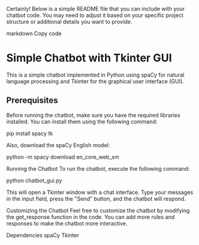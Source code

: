 
Certainly! Below is a simple README file that you can include with your chatbot code. You may need to adjust it based on your specific project structure or additional details you want to provide.

markdown
Copy code
# Simple Chatbot with Tkinter GUI

This is a simple chatbot implemented in Python using spaCy for natural language processing and Tkinter for the graphical user interface (GUI).

## Prerequisites

Before running the chatbot, make sure you have the required libraries installed. You can install them using the following command:

pip install spacy tk

Also, download the spaCy English model:

python -m spacy download en_core_web_sm

Running the Chatbot
To run the chatbot, execute the following command:

python chatbot_gui.py

This will open a Tkinter window with a chat interface. Type your messages in the input field, press the "Send" button, and the chatbot will respond.

Customizing the Chatbot
Feel free to customize the chatbot by modifying the get_response function in the code. You can add more rules and responses to make the chatbot more interactive.

Dependencies
spaCy
Tkinter
